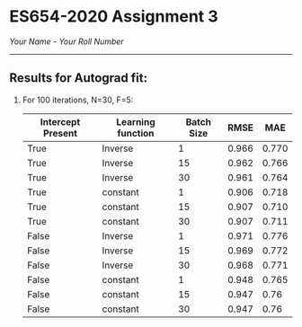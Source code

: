 # ES654-2020 Assignment 3

*Your Name* - *Your Roll Number*

------

## Results for Autograd fit: 

1. For 100 iterations, N=30, F=5: 
        
    | Intercept Present | Learning function | Batch Size | RMSE  | MAE   |
    |-------------------|-------------------|------------|-------|-------|
    | True              | Inverse           | 1          | 0.966 | 0.770 |
    | True              | Inverse           | 15         | 0.962 | 0.766 |
    | True              | Inverse           | 30         | 0.961 | 0.764 |
    | True              | constant          | 1          | 0.906 | 0.718 |
    | True              | constant          | 15         | 0.907 | 0.710 |
    | True              | constant          | 30         | 0.907 | 0.711 |
    | False             | Inverse           | 1          | 0.971 | 0.776 |
    | False             | Inverse           | 15         | 0.969 | 0.772 |
    | False             | Inverse           | 30         | 0.968 | 0.771 |
    | False             | constant          | 1          | 0.948 | 0.765 |
    | False             | constant          | 15         | 0.947 | 0.76  |
    | False             | constant          | 30         | 0.947 | 0.76  |
